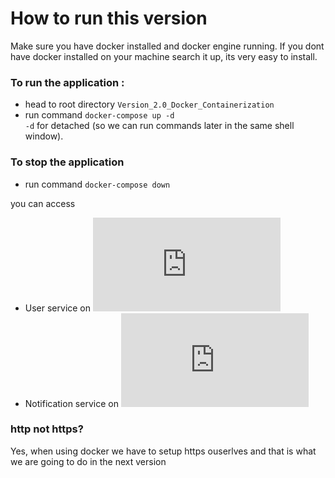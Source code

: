 # How to run this version 

Make sure you have docker installed and docker engine running.
If you dont have docker installed on your machine search it up, its very easy to install.

### To run the application : 
* head to root directory `Version_2.0_Docker_Containerization`
* run command `docker-compose up -d` <br/>
	`-d` for detached (so we can run commands later in the same shell window).

### To stop the application 
* run command `docker-compose down` <br/>


you can access 
* User service on ![http://localhost:8000/swagger/index.html](http://localhost:8000/swagger/index.html) <br/>
* Notification service on ![http://localhost:7000/swagger/index.html](http://localhost:7000/swagger/index.html) <br/>

### http not https?
Yes, when using docker we have to setup https ouserlves and that is what we are going to do in the next version

